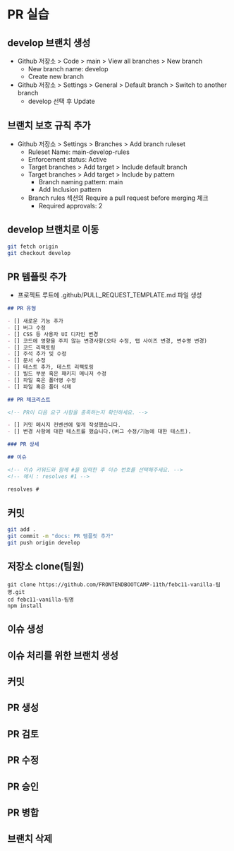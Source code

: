 # PR 실습

## develop 브랜치 생성

- Github 저장소 > Code > main > View all branches > New branch
  - New branch name: develop
  - Create new branch
- Github 저장소 > Settings > General > Default branch > Switch to another branch
  - develop 선택 후 Update

## 브랜치 보호 규칙 추가

- Github 저장소 > Settings > Branches > Add branch ruleset
  - Ruleset Name: main-develop-rules
  - Enforcement status: Active
  - Target branches > Add target > Include default branch
  - Target branches > Add target > Include by pattern
    - Branch naming pattern: main
    - Add Inclusion pattern
  - Branch rules 섹션의 Require a pull request before merging 체크
    - Required approvals: 2

## develop 브랜치로 이동

```sh
git fetch origin
git checkout develop
```

## PR 템플릿 추가

- 프로젝트 루트에 .github/PULL_REQUEST_TEMPLATE.md 파일 생성

```md
## PR 유형

- [] 새로운 기능 추가
- [] 버그 수정
- [] CSS 등 사용자 UI 디자인 변경
- [] 코드에 영향을 주지 않는 변경사항(오타 수정, 탭 사이즈 변경, 변수명 변경)
- [] 코드 리팩토링
- [] 주석 추가 및 수정
- [] 문서 수정
- [] 테스트 추가, 테스트 리팩토링
- [] 빌드 부분 혹은 패키지 매니저 수정
- [] 파일 혹은 폴더명 수정
- [] 파일 혹은 폴더 삭제

## PR 체크리스트

<!-- PR이 다음 요구 사항을 충족하는지 확인하세요. -->

- [] 커밋 메시지 컨벤션에 맞게 작성했습니다.
- [] 변경 사항에 대한 테스트를 했습니다.(버그 수정/기능에 대한 테스트).

### PR 상세

## 이슈

<!-- 이슈 키워드와 함께 #을 입력한 후 이슈 번호를 선택해주세요. -->
<!-- 예시 : resolves #1 -->

resolves #
```

## 커밋

```sh
git add .
git commit -m "docs: PR 템플릿 추가"
git push origin develop
```

## 저장소 clone(팀원)

```
git clone https://github.com/FRONTENDBOOTCAMP-11th/febc11-vanilla-팀명.git
cd febc11-vanilla-팀명
npm install
```

## 이슈 생성

## 이슈 처리를 위한 브랜치 생성

## 커밋

## PR 생성

## PR 검토

## PR 수정

## PR 승인

## PR 병합

## 브랜치 삭제

```

```
